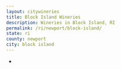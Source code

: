 ```yaml
---
layout: citywineries
title: Block Island Wineries
description: Wineries in Block Island, RI
permalink: /ri/newport/block-island/
state: ri
county: newport
city: block island
---
```

-
